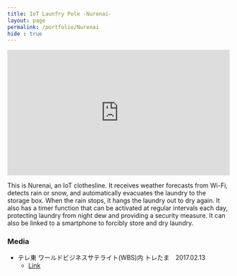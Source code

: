 ```yaml
---
title: IoT Launfry Pole -Nurenai-
layout: page
permalink: /portfolio/Nurenai
hide : true
---
```



<div style="position:relative; padding-bottom:56.25%; height:0; overflow: hidden;">
<iframe style= "position: absolute; top:0; left:0; width:100%; height:100%;" width="560" height="315" src="https://www.youtube.com/embed/iBzaJtll_Mk?si=B4IqS2JmOcr69NFo" title="YouTube video player" frameborder="0" allow="accelerometer; autoplay; clipboard-write; encrypted-media; gyroscope; picture-in-picture; web-share" allowfullscreen></iframe>
</div>

This is Nurenai, an IoT clothesline.
It receives weather forecasts from Wi-Fi, detects rain or snow, and automatically evacuates the laundry to the storage box.
When the rain stops, it hangs the laundry out to dry again.
It also has a timer function that can be activated at regular intervals each day, protecting laundry from night dew and providing a security measure.
It can also be linked to a smartphone to forcibly store and dry laundry.

### Media
- テレ東 ワールドビジネスサテライト(WBS)内 トレたま　2017.02.13
  - [Link](https://txbiz.tv-tokyo.co.jp/wbs/trend_tamago/126561)